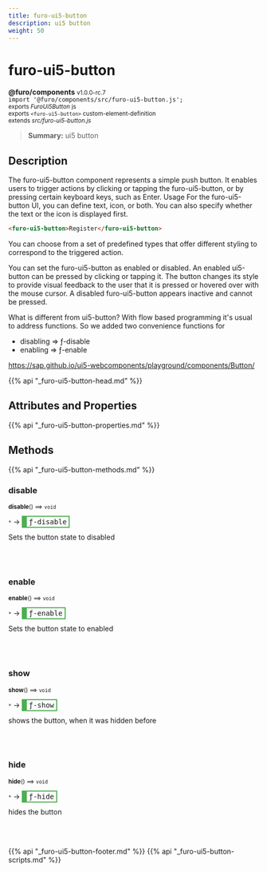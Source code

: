 ```yaml
---
title: furo-ui5-button
description: ui5 button
weight: 50
---
```


# furo-ui5-button
**@furo/components** <small>v1.0.0-rc.7</small>
<br>`import '@furo/components/src/furo-ui5-button.js';`<small>
<br>exports *FuroUi5Button* js
<br>exports `<furo-ui5-button>` custom-element-definition
<br>extends *src/furo-ui5-button.js*</small>

> **Summary:** ui5 button

## Description

The furo-ui5-button component represents a simple push button. It enables users to trigger actions by clicking or
tapping the furo-ui5-button, or by pressing certain keyboard keys, such as Enter.
Usage
For the furo-ui5-button UI, you can define text, icon, or both. You can also specify whether the text or the icon is displayed first.

```html
<furo-ui5-button>Register</furo-ui5-button>
```

You can choose from a set of predefined types that offer different styling to correspond to the triggered action.

You can set the furo-ui5-button as enabled or disabled.
An enabled ui5-button can be pressed by clicking or tapping it.
The button changes its style to provide visual feedback to the user that it is pressed or hovered over with the mouse cursor.
A disabled furo-ui5-button appears inactive and cannot be pressed.

What is different from ui5-button?
With flow based programming it's usual to address functions. So we added two convenience functions for
- disabling => ƒ-disable
- enabling => ƒ-enable

https://sap.github.io/ui5-webcomponents/playground/components/Button/

{{% api "_furo-ui5-button-head.md" %}}

## Attributes and Properties
{{% api "_furo-ui5-button-properties.md" %}}








## Methods
{{% api "_furo-ui5-button-methods.md" %}}



### **disable**
<small>**disable**() ⟹ `void`</small>

<small>`*`</small> →
<span  style="border-width:2px 2px 2px 10px; border-style: solid;border-color:  rgb(76, 175, 80);font-family:monospace; padding:2px 4px;">ƒ-disable</span>

Sets the button state to disabled

<br><br>

### **enable**
<small>**enable**() ⟹ `void`</small>

<small>`*`</small> →
<span  style="border-width:2px 2px 2px 10px; border-style: solid;border-color:  rgb(76, 175, 80);font-family:monospace; padding:2px 4px;">ƒ-enable</span>

Sets the button state to enabled

<br><br>

### **show**
<small>**show**() ⟹ `void`</small>

<small>`*`</small> →
<span  style="border-width:2px 2px 2px 10px; border-style: solid;border-color:  rgb(76, 175, 80);font-family:monospace; padding:2px 4px;">ƒ-show</span>

shows the button, when it was hidden before

<br><br>

### **hide**
<small>**hide**() ⟹ `void`</small>

<small>`*`</small> →
<span  style="border-width:2px 2px 2px 10px; border-style: solid;border-color:  rgb(76, 175, 80);font-family:monospace; padding:2px 4px;">ƒ-hide</span>

hides the button

<br><br>




{{% api "_furo-ui5-button-footer.md" %}}
{{% api "_furo-ui5-button-scripts.md" %}}
